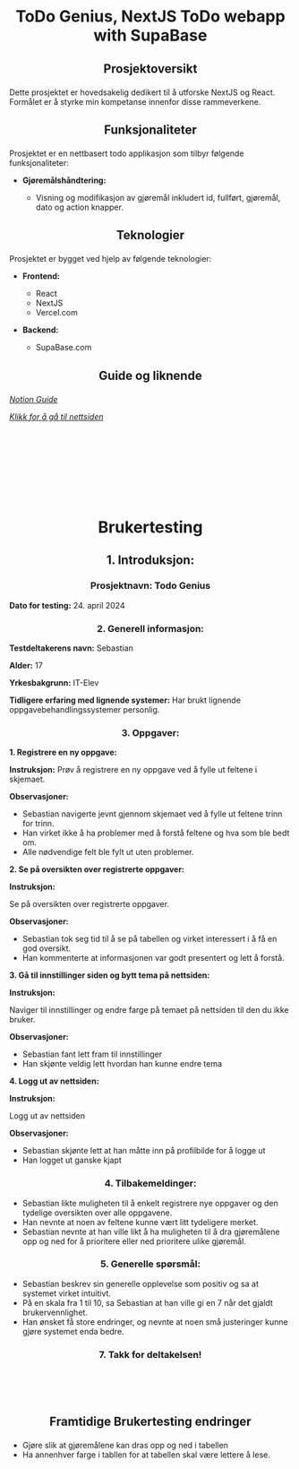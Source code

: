 # <p align="center"> ToDo Genius, NextJS ToDo webapp with SupaBase </p>

## <p align="center"> Prosjektoversikt </p>

Dette prosjektet er hovedsakelig dedikert til å utforske NextJS og React. Formålet er å styrke min kompetanse innenfor disse rammeverkene.

## <p align="center"> Funksjonaliteter </p>

Prosjektet er en nettbasert todo applikasjon som tilbyr følgende funksjonaliteter:

- **Gjøremålshåndtering:**

  - Visning og modifikasjon av gjøremål inkludert id, fullført, gjøremål, dato og action knapper.

## <p align="center"> Teknologier </p>

Prosjektet er bygget ved hjelp av følgende teknologier:

- **Frontend:**

  - React
  - NextJS
  - Vercel.com

- **Backend:**
  - SupaBase.com

## <p align="center"> Guide og liknende </p>

*[Notion Guide](https://alsos.notion.site/Todos-335b25f09bc84aee985a9bc3e0eb860e?pvs=4)*

*[Klikk for å gå til nettsiden](https://todogenuis.duckdns.org)*


<br><br><br><br><br><br><br>

# <p align="center"> Brukertesting </p>

## <p align="center"> **1. Introduksjon:** </p>

### <p align="center"> **Prosjektnavn:** Todo Genius </p>

**Dato for testing:** 24. april 2024

### <p align="center"> **2. Generell informasjon:** </p>

**Testdeltakerens navn:** Sebastian

**Alder:** 17

**Yrkesbakgrunn:** IT-Elev

**Tidligere erfaring med lignende systemer:** Har brukt lignende oppgavebehandlingssystemer personlig.

### <p align="center"> **3. Oppgaver:** </p>

**1. Registrere en ny oppgave:**

**Instruksjon:** Prøv å registrere en ny oppgave ved å fylle ut feltene i skjemaet.

**Observasjoner:**

- Sebastian navigerte jevnt gjennom skjemaet ved å fylle ut feltene trinn for trinn.
- Han virket ikke å ha problemer med å forstå feltene og hva som ble bedt om.
- Alle nødvendige felt ble fylt ut uten problemer.

**2. Se på oversikten over registrerte oppgaver:**

**Instruksjon:**

Se på oversikten over registrerte oppgaver.

**Observasjoner:**

- Sebastian tok seg tid til å se på tabellen og virket interessert i å få en god oversikt.
- Han kommenterte at informasjonen var godt presentert og lett å forstå.

**3. Gå til innstillinger siden og bytt tema på nettsiden:**

**Instruksjon:**

Naviger til innstillinger og endre farge på temaet på nettsiden til den du ikke bruker.

**Observasjoner:**

- Sebastian fant lett fram til innstillinger
- Han skjønte veldig lett hvordan han kunne endre tema

**4. Logg ut av nettsiden:**

**Instruksjon:**

Logg ut av nettsiden

**Observasjoner:**

- Sebastian skjønte lett at han måtte inn på profilbilde for å logge ut
- Han logget ut ganske kjapt

### <p align="center"> **4. Tilbakemeldinger:** </p>

- Sebastian likte muligheten til å enkelt registrere nye oppgaver og den tydelige oversikten over alle oppgavene.
- Han nevnte at noen av feltene kunne vært litt tydeligere merket.
- Sebastian nevnte at han ville likt å ha muligheten til å dra gjøremålene opp og ned for å prioritere eller ned prioritere ulike gjøremål.

### <p align="center"> **5. Generelle spørsmål:** </p>

- Sebastian beskrev sin generelle opplevelse som positiv og sa at systemet virket intuitivt.
- På en skala fra 1 til 10, sa Sebastian at han ville gi en 7 når det gjaldt brukervennlighet.
- Han ønsket få store endringer, og nevnte at noen små justeringer kunne gjøre systemet enda bedre.


### <p align="center"> **7. Takk for deltakelsen!** </p>

<br><br><br>
## <p align="center"> Framtidige Brukertesting endringer </p>

- Gjøre slik at gjøremålene kan dras opp og ned i tabellen
- Ha annenhver farge i tabllen for at tabellen skal være lettere å lese.
